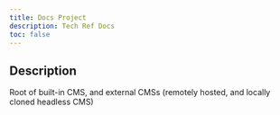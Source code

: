 ```yaml
---
title: Docs Project
description: Tech Ref Docs
toc: false
---
```


## Description

Root of built-in CMS, and external CMSs (remotely hosted, and locally cloned headless CMS)
